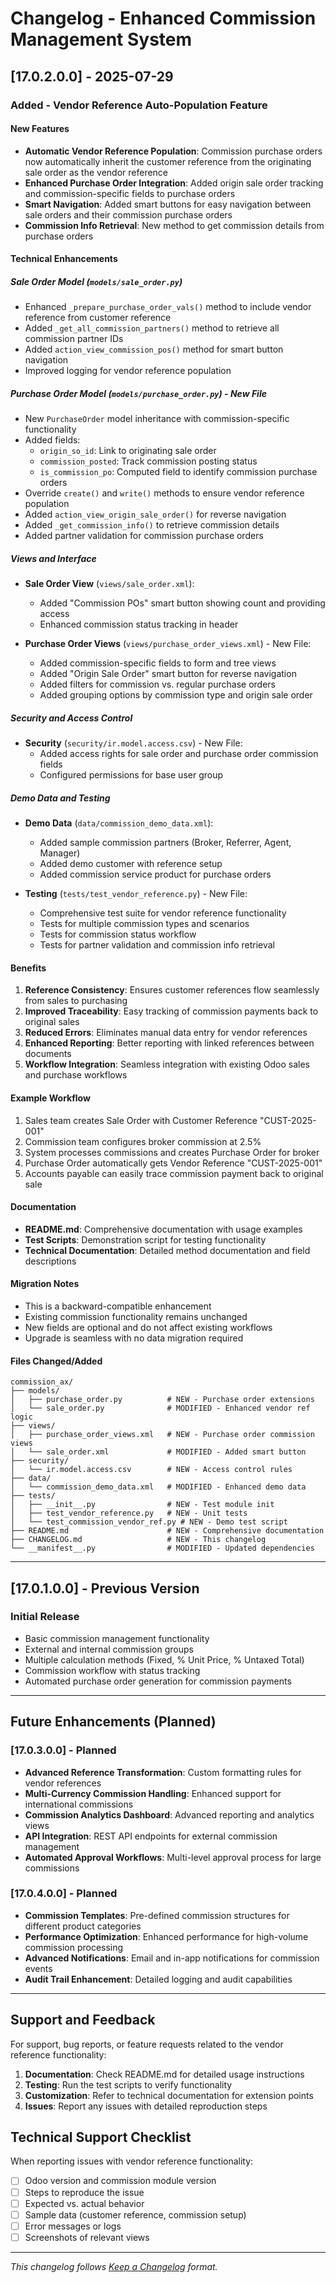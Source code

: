 # Changelog - Enhanced Commission Management System

## [17.0.2.0.0] - 2025-07-29

### Added - Vendor Reference Auto-Population Feature

#### New Features
- **Automatic Vendor Reference Population**: Commission purchase orders now automatically inherit the customer reference from the originating sale order as the vendor reference
- **Enhanced Purchase Order Integration**: Added origin sale order tracking and commission-specific fields to purchase orders
- **Smart Navigation**: Added smart buttons for easy navigation between sale orders and their commission purchase orders
- **Commission Info Retrieval**: New method to get commission details from purchase orders

#### Technical Enhancements

##### Sale Order Model (`models/sale_order.py`)
- Enhanced `_prepare_purchase_order_vals()` method to include vendor reference from customer reference
- Added `_get_all_commission_partners()` method to retrieve all commission partner IDs
- Added `action_view_commission_pos()` method for smart button navigation
- Improved logging for vendor reference population

##### Purchase Order Model (`models/purchase_order.py`) - New File
- New `PurchaseOrder` model inheritance with commission-specific functionality
- Added fields:
  - `origin_so_id`: Link to originating sale order
  - `commission_posted`: Track commission posting status  
  - `is_commission_po`: Computed field to identify commission purchase orders
- Override `create()` and `write()` methods to ensure vendor reference population
- Added `action_view_origin_sale_order()` for reverse navigation
- Added `_get_commission_info()` to retrieve commission details
- Added partner validation for commission purchase orders

##### Views and Interface
- **Sale Order View** (`views/sale_order.xml`):
  - Added "Commission POs" smart button showing count and providing access
  - Enhanced commission status tracking in header
  
- **Purchase Order Views** (`views/purchase_order_views.xml`) - New File:
  - Added commission-specific fields to form and tree views
  - Added "Origin Sale Order" smart button for reverse navigation
  - Added filters for commission vs. regular purchase orders
  - Added grouping options by commission type and origin sale order

##### Security and Access Control
- **Security** (`security/ir.model.access.csv`) - New File:
  - Added access rights for sale order and purchase order commission fields
  - Configured permissions for base user group

##### Demo Data and Testing
- **Demo Data** (`data/commission_demo_data.xml`):
  - Added sample commission partners (Broker, Referrer, Agent, Manager)
  - Added demo customer with reference setup
  - Added commission service product for purchase orders

- **Testing** (`tests/test_vendor_reference.py`) - New File:
  - Comprehensive test suite for vendor reference functionality
  - Tests for multiple commission types and scenarios
  - Tests for commission status workflow
  - Tests for partner validation and commission info retrieval

#### Benefits
1. **Reference Consistency**: Ensures customer references flow seamlessly from sales to purchasing
2. **Improved Traceability**: Easy tracking of commission payments back to original sales
3. **Reduced Errors**: Eliminates manual data entry for vendor references
4. **Enhanced Reporting**: Better reporting with linked references between documents
5. **Workflow Integration**: Seamless integration with existing Odoo sales and purchase workflows

#### Example Workflow
1. Sales team creates Sale Order with Customer Reference "CUST-2025-001"
2. Commission team configures broker commission at 2.5%
3. System processes commissions and creates Purchase Order for broker
4. Purchase Order automatically gets Vendor Reference "CUST-2025-001"
5. Accounts payable can easily trace commission payment back to original sale

#### Documentation
- **README.md**: Comprehensive documentation with usage examples
- **Test Scripts**: Demonstration script for testing functionality
- **Technical Documentation**: Detailed method documentation and field descriptions

#### Migration Notes
- This is a backward-compatible enhancement
- Existing commission functionality remains unchanged
- New fields are optional and do not affect existing workflows
- Upgrade is seamless with no data migration required

#### Files Changed/Added
```
commission_ax/
├── models/
│   ├── purchase_order.py          # NEW - Purchase order extensions
│   └── sale_order.py              # MODIFIED - Enhanced vendor ref logic
├── views/
│   ├── purchase_order_views.xml   # NEW - Purchase order commission views
│   └── sale_order.xml             # MODIFIED - Added smart button
├── security/
│   └── ir.model.access.csv        # NEW - Access control rules
├── data/
│   └── commission_demo_data.xml   # MODIFIED - Enhanced demo data
├── tests/
│   ├── __init__.py                # NEW - Test module init
│   ├── test_vendor_reference.py   # NEW - Unit tests
│   └── test_commission_vendor_ref.py # NEW - Demo test script
├── README.md                      # NEW - Comprehensive documentation
├── CHANGELOG.md                   # NEW - This changelog
└── __manifest__.py                # MODIFIED - Updated dependencies

```

---

## [17.0.1.0.0] - Previous Version

### Initial Release
- Basic commission management functionality
- External and internal commission groups
- Multiple calculation methods (Fixed, % Unit Price, % Untaxed Total)
- Commission workflow with status tracking
- Automated purchase order generation for commission payments

---

## Future Enhancements (Planned)

### [17.0.3.0.0] - Planned
- **Advanced Reference Transformation**: Custom formatting rules for vendor references
- **Multi-Currency Commission Handling**: Enhanced support for international commissions
- **Commission Analytics Dashboard**: Advanced reporting and analytics views
- **API Integration**: REST API endpoints for external commission management
- **Automated Approval Workflows**: Multi-level approval process for large commissions

### [17.0.4.0.0] - Planned
- **Commission Templates**: Pre-defined commission structures for different product categories
- **Performance Optimization**: Enhanced performance for high-volume commission processing
- **Advanced Notifications**: Email and in-app notifications for commission events
- **Audit Trail Enhancement**: Detailed logging and audit capabilities

---

## Support and Feedback

For support, bug reports, or feature requests related to the vendor reference functionality:

1. **Documentation**: Check README.md for detailed usage instructions
2. **Testing**: Run the test scripts to verify functionality
3. **Customization**: Refer to technical documentation for extension points
4. **Issues**: Report any issues with detailed reproduction steps

## Technical Support Checklist

When reporting issues with vendor reference functionality:

- [ ] Odoo version and commission module version
- [ ] Steps to reproduce the issue
- [ ] Expected vs. actual behavior
- [ ] Sample data (customer reference, commission setup)
- [ ] Error messages or logs
- [ ] Screenshots of relevant views

---

*This changelog follows [Keep a Changelog](https://keepachangelog.com/) format.*

